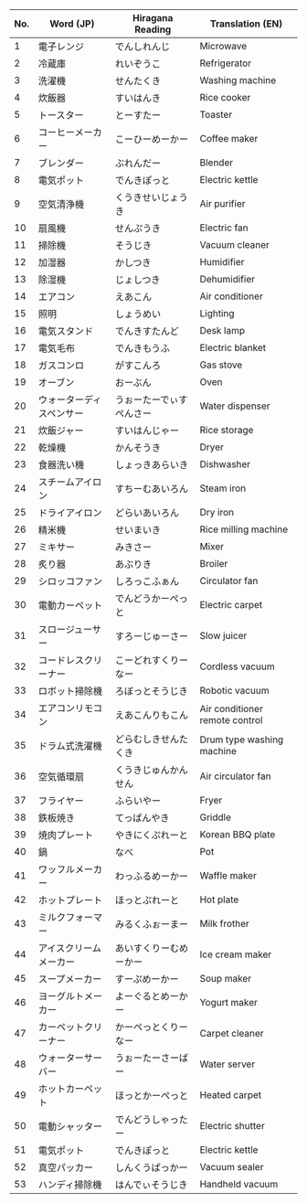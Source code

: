 | No. | Word (JP)           | Hiragana Reading | Translation (EN)  |
| --- | -------------------| ---------------- | ------------------|
| 1   | 電子レンジ           | でんしれんじ    | Microwave          |
| 2   | 冷蔵庫               | れいぞうこ        | Refrigerator       |
| 3   | 洗濯機               | せんたくき        | Washing machine    |
| 4   | 炊飯器               | すいはんき        | Rice cooker        |
| 5   | トースター           | とーすたー      | Toaster            |
| 6   | コーヒーメーカー     | こーひーめーかー  | Coffee maker       |
| 7   | ブレンダー           | ぶれんだー        | Blender            |
| 8   | 電気ポット           | でんきぽっと      | Electric kettle    |
| 9   | 空気清浄機         | くうきせいじょうき | Air purifier      |
| 10  | 扇風機               | せんぷうき        | Electric fan       |
| 11  | 掃除機               | そうじき          | Vacuum cleaner     |
| 12  | 加湿器               | かしつき          | Humidifier         |
| 13  | 除湿機               | じょしつき        | Dehumidifier       |
| 14  | エアコン             | えあこん          | Air conditioner    |
| 15  | 照明                 | しょうめい        | Lighting           |
| 16  | 電気スタンド         | でんきすたんど    | Desk lamp          |
| 17  | 電気毛布             | でんきもうふ      | Electric blanket   |
| 18  | ガスコンロ           | がすこんろ        | Gas stove          |
| 19  | オーブン             | おーぶん          | Oven               |
| 20  | ウォーターディスペンサー | うぉーたーでぃすぺんさー | Water dispenser |
| 21  | 炊飯ジャー           | すいはんじゃー    | Rice storage       |
| 22  | 乾燥機               | かんそうき        | Dryer              |
| 23  | 食器洗い機         | しょっきあらいき   | Dishwasher        |
| 24  | スチームアイロン     | すちーむあいろん  | Steam iron         |
| 25  | ドライアイロン       | どらいあいろん    | Dry iron           |
| 26  | 精米機               | せいまいき        | Rice milling machine |
| 27 | ミキサー | みきさー | Mixer |
| 28 | 炙り器 | あぶりき | Broiler |
| 29 | シロッコファン | しろっこふぁん | Circulator fan |
| 30 | 電動カーペット | でんどうかーぺっと | Electric carpet |
| 31 | スロージューサー | すろーじゅーさー | Slow juicer |
| 32 | コードレスクリーナー | こーどれすくりーなー | Cordless vacuum |
| 33 | ロボット掃除機 | ろぼっとそうじき | Robotic vacuum |
| 34 | エアコンリモコン | えあこんりもこん | Air conditioner remote control |
| 35 | ドラム式洗濯機 | どらむしきせんたくき | Drum type washing machine |
| 36 | 空気循環扇 | くうきじゅんかんせん | Air circulator fan |
| 37 | フライヤー | ふらいやー | Fryer |
| 38 | 鉄板焼き | てっぱんやき | Griddle |
| 39 | 焼肉プレート | やきにくぷれーと | Korean BBQ plate |
| 40 | 鍋 | なべ | Pot |
| 41 | ワッフルメーカー | わっふるめーかー | Waffle maker |
| 42 | ホットプレート | ほっとぷれーと | Hot plate |
| 43 | ミルクフォーマー | みるくふぉーまー | Milk frother |
| 44 | アイスクリームメーカー | あいすくりーむめーかー | Ice cream maker |
| 45 | スープメーカー | すーぷめーかー | Soup maker |
| 46 | ヨーグルトメーカー | よーぐるとめーかー | Yogurt maker |
| 47 | カーペットクリーナー | かーぺっとくりーなー | Carpet cleaner |
| 48 | ウォーターサーバー | うぉーたーさーばー | Water server |
| 49 | ホットカーペット | ほっとかーぺっと | Heated carpet |
| 50 | 電動シャッター | でんどうしゃったー | Electric shutter |
| 51 | 電気ポット | でんきぽっと | Electric kettle |
| 52 | 真空パッカー | しんくうぱっかー | Vacuum sealer |
| 53 | ハンディ掃除機 | はんでぃそうじき | Handheld vacuum |

